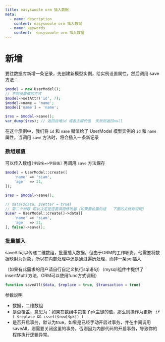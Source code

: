 ```yaml
---
title: easyswoole orm 插入数据
meta:
  - name: description
    content: easyswoole orm 插入数据
  - name: keywords
    content:  easyswoole orm 插入数据
---
```


# 新增

要往数据库新增一条记录，先创建新模型实例，给实例设置属性，然后调用 save 方法：

```php
$model = new UserModel();
// 不同设置值的方式
$model->setAttr('id', 7);
$model->name = 'name';
$model['name'] = 'name';

$res = $model->save();
var_dump($res); // 返回自增id 或者主键的值  失败则返回null
```
在这个示例中，我们将 `id` 和 `name` 赋值给了 UserModel 模型实例的 `id` 和 `name` 属性。当调用 `save` 方法时，将会插入一条新记录


### 数组赋值

可以传入数组`[字段名=>字段值]` 再调用 `save` 方法保存

```php
$model = UserModel::create([
    'name' => 'siam',
    'age'  => 21,
]);

$res = $model->save();
```

```php
// data($data, $setter = true)  
// 第二个参数 可以决定是否要调用修改器（如果要设置的话   下面的文档有说明）
$user = UserModel::create()->data([
    'name' => 'siam',
    'age'  => 21,
], false)->save();
```


### 批量插入

saveAll可以传递二维数组，批量插入数据，但由于ORM的工作职责，他需要将数据映射为对象，所以在内部处理中还是通过遍历处理，而非一条sql插入

（如果有此需求的用户请自行自定义执行sql语句）（mysqli组件中提供了 insertMulti 方法，ORM可以使用func方式调用）

```php
function saveAll($data, $replace = true, $transaction = true)
```

参数说明

- 数据，二维数组
- 是否覆盖，意思为：如果在数组中包含了pk主键的值，那么则操作为更新 ` if ( $replace && isset($row[$pk]) )`
- 是否开启事务，默认为true，如果是已经手动开启过事务，并在中间调用saveAll，则需要关闭这里的事务，否则因为内部代码的开启事务，导致你的程序执行逻辑异常。
